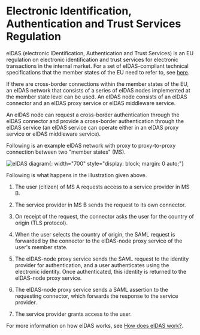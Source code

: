 # Electronic Identification, Authentication and Trust Services Regulation

eIDAS (electronic IDentification, Authentication and Trust Services) is an EU regulation on electronic identification and trust services for electronic transactions in the internal market. For a set of eIDAS-compliant technical specifications that the member states of the EU need to refer to, see [here](https://ec.europa.eu/cefdigital/wiki/display/CEFDIGITAL/2016/12/16/eIDAS+Technical+Specifications+v.+1.1).

If there are cross-border connections within the member states of the EU, an eIDAS network that consists of a series of eIDAS nodes implemented at the member state level can be used. An eIDAS node consists of an eIDAS connector and an eIDAS proxy service or eIDAS middleware service.

An eIDAS node can request a cross-border authentication through the eIDAS connector and provide a cross-border authentication through the eIDAS service (an eIDAS service can operate either in an eIDAS proxy service or eIDAS middleware service).

Following is an example eIDAS network with proxy to proxy-to-proxy connection between two "member states" (MS).

![eIDAS diagram]({{base_path}}/assets/img/references/compliance/eidas-diagram.png){: width="700" style="display: block; margin: 0 auto;"}

Following is what happens in the illustration given above.

1. The user (citizen) of MS A requests access to a service provider in MS B.

2. The service provider in MS B sends the request to its own connector.

3. On receipt of the request, the connector asks the user for the country of origin (TLS protocol).

4. When the user selects the country of origin, the SAML request is forwarded by the connector to the eIDAS-node proxy service of the user's member state.

5. The eIDAS-node proxy service sends the SAML request to the identity provider for authentication, and a user authenticates using the electronic identity. Once authenticated, this identity is returned to the eIDAS-node proxy service.

6. The eIDAS-node proxy service sends a SAML assertion to the requesting connector, which forwards the response to the service provider.

7. The service provider grants access to the user.

For more information on how eIDAS works, see [How does eIDAS work?](https://ec.europa.eu/cefdigital/wiki/pages/viewpage.action?pageId=82773030).